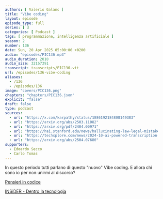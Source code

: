 ```yaml
---
authors: [ Valerio Galano ]
title: "Vibe coding"
layout: episode
episode_type: full
series: [ ]
categories: [ Podcast ]
tags: [ programmazione, intelligenza artificiale ]
season: 2
number: 136
date: Sun, 20 Apr 2025 05:00:00 +0200
audio: "episodes/PIC136.mp3"
audio_duration: 2010
audio_size: 32167391
transcript: transcripts/PIC136.vtt
url: /episodes/136-vibe-coding
aliases:
  - /136
  - /episodes/136
image: "covers/PIC136.png"
chapters: "chapters/PIC136.json"
explicit: "false"
draft: false
type: podcast
sources:
  - url: "https://x.com/karpathy/status/1886192184808149383"
  - url: "https://arxiv.org/abs/2503.11082"
  - url: "https://arxiv.org/pdf/2404.00971"
  - url: "https://hai.stanford.edu/news/hallucinating-law-legal-mistakes-large-language-models-are-pervasive"
  - url: "https://techxplore.com/news/2024-10-ai-powered-transcription-tool-hospitals.html"
  - url: "https://arxiv.org/abs/2504.07680"
supporters:
  - Edoardo Secco
  - Carlo Tomas
---
```


In questo periodo tutti parlano di questo "nuovo" Vibe coding. E allora chi sono io per non unirmi al discorso?

[Pensieri in codice](https://pensieriincodice.it/136)

[INSiDER - Dentro la tecnologia](https://www.dentrolatecnologia.it)